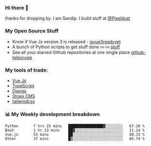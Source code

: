 ### Hi there 👋

thanks for dropping by.
I am Sandip. I build stuff at [@Pixeldust](github.com/pixeldust-in/)

###  **My Open Source Stuff**

 - Know if Vue Js version 3 is released -  [isvue3readyyet](https://github.com/sandiprb/isvue3readyyet)
 - A bunch of Python scripts to get stuff done 💤 💤 [stuff](https://github.com/sandiprb/stuff)
 - See all your starred Github repositories at one single place [github-telescope](https://github.com/sandiprb/github-telescope)



###  **My tools of trade:**
 - [Vue Js](https://github.com/vuejs/vue/)
 - [TypeScript](https://github.com/microsoft/TypeScript)
 - [Django](github.com/django/django)
 - [Strapi CMS](github.com/strapi/strapi)
 - [tailwindcss](https://github.com/tailwindlabs/tailwindcss)


###  📊 **My Weekly development breakdown**
<!--START_SECTION:waka-->

```text
Python       7 hrs 25 mins   ████████████████▓░░░░░░░░   67.20 %
Bash         1 hr 13 mins    ██▓░░░░░░░░░░░░░░░░░░░░░░   11.14 %
Vue.js       55 mins         ██░░░░░░░░░░░░░░░░░░░░░░░   08.33 %
Other        37 mins         █▒░░░░░░░░░░░░░░░░░░░░░░░   05.74 %
```

<!--END_SECTION:waka-->
